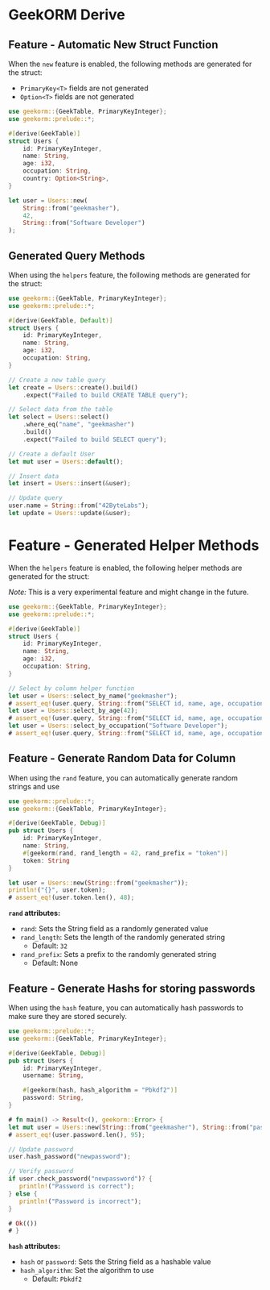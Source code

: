 # GeekORM Derive

## Feature - Automatic New Struct Function

When the `new` feature is enabled, the following methods are generated for the struct:

- `PrimaryKey<T>` fields are not generated
- `Option<T>` fields are not generated

```rust
use geekorm::{GeekTable, PrimaryKeyInteger};
use geekorm::prelude::*;

#[derive(GeekTable)]
struct Users {
    id: PrimaryKeyInteger,
    name: String,
    age: i32,
    occupation: String,
    country: Option<String>,
}

let user = Users::new(
    String::from("geekmasher"),
    42,
    String::from("Software Developer")
);
```

## Generated Query Methods

When using the `helpers` feature, the following methods are generated for the struct:

```rust
use geekorm::{GeekTable, PrimaryKeyInteger};
use geekorm::prelude::*;

#[derive(GeekTable, Default)]
struct Users {
    id: PrimaryKeyInteger,
    name: String,
    age: i32,
    occupation: String,
}

// Create a new table query
let create = Users::create().build()
    .expect("Failed to build CREATE TABLE query");

// Select data from the table
let select = Users::select()
    .where_eq("name", "geekmasher")
    .build()
    .expect("Failed to build SELECT query");

// Create a default User
let mut user = Users::default();

// Insert data 
let insert = Users::insert(&user);

// Update query
user.name = String::from("42ByteLabs");
let update = Users::update(&user);
```

# Feature - Generated Helper Methods

When the `helpers` feature is enabled, the following helper methods are generated for the struct:

_Note:_ This is a very experimental feature and might change in the future.

```rust
use geekorm::{GeekTable, PrimaryKeyInteger};
use geekorm::prelude::*;

#[derive(GeekTable)]
struct Users {
    id: PrimaryKeyInteger,
    name: String,
    age: i32,
    occupation: String,
}

// Select by column helper function
let user = Users::select_by_name("geekmasher");
# assert_eq!(user.query, String::from("SELECT id, name, age, occupation FROM Users WHERE name = ?;"));
let user = Users::select_by_age(42);
# assert_eq!(user.query, String::from("SELECT id, name, age, occupation FROM Users WHERE age = ?;"));
let user = Users::select_by_occupation("Software Developer");
# assert_eq!(user.query, String::from("SELECT id, name, age, occupation FROM Users WHERE occupation = ?;"));
```

## Feature - Generate Random Data for Column

When using the `rand` feature, you can automatically generate random strings and use 

```rust
use geekorm::prelude::*;
use geekorm::{GeekTable, PrimaryKeyInteger};

#[derive(GeekTable, Debug)]
pub struct Users {
    id: PrimaryKeyInteger,
    name: String,
    #[geekorm(rand, rand_length = 42, rand_prefix = "token")]
    token: String
}

let user = Users::new(String::from("geekmasher"));
println!("{}", user.token);
# assert_eq!(user.token.len(), 48);
```

**`rand` attributes:**

- `rand`: Sets the String field as a randomly generated value
- `rand_length`: Sets the length of the randomly generated string
    - Default: `32`
- `rand_prefix`: Sets a prefix to the randomly generated string  
    - Default: None

## Feature - Generate Hashs for storing passwords

When using the `hash` feature, you can automatically hash passwords to make sure they are stored securely.

```rust
use geekorm::prelude::*;
use geekorm::{GeekTable, PrimaryKeyInteger};

#[derive(GeekTable, Debug)]
pub struct Users {
    id: PrimaryKeyInteger,
    username: String,

    #[geekorm(hash, hash_algorithm = "Pbkdf2")]
    password: String,
}

# fn main() -> Result<(), geekorm::Error> {
let mut user = Users::new(String::from("geekmasher"), String::from("password"));
# assert_eq!(user.password.len(), 95);

// Update password
user.hash_password("newpassword");

// Verify password
if user.check_password("newpassword")? {
   println!("Password is correct");
} else {
   println!("Password is incorrect");
}

# Ok(())
# }
```

**`hash` attributes:**

- `hash` or `password`: Sets the String field as a hashable value
- `hash_algorithm`: Set the algorithm to use
    - Default: `Pbkdf2`

